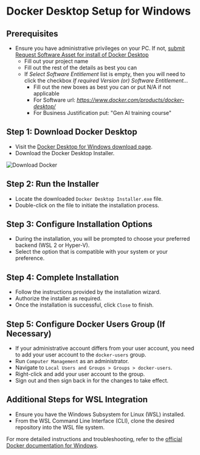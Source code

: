 # Docker Desktop Setup for Windows

## Prerequisites

- Ensure you have administrative privileges on your PC. If not, [submit Request Software Asset for install of Docker Desktop ](https://ctsccprod.service-now.com/ss?id=sc_cat_item&sys_id=c1e096091b9a8d54761621fcbc4bcb98)
  - Fill out your project name
  - Fill out the rest of the details as best you can
  - If *Select Software Entitlement* list is empty, then you will need to click the checkbox *If required Version (or) Software Entitlement...*
    - Fill out the new boxes as best you can or put N/A if not applicable
    - For Software url: *https://www.docker.com/products/docker-desktop/*
    - For Business Justification put: "Gen AI training course"

## Step 1: Download Docker Desktop
- Visit the [Docker Desktop for Windows download page](https://docs.docker.com/desktop/windows/install/).
- Download the Docker Desktop Installer.

![Download Docker](https://github.com/Tech-Modernization/AgentFramework/assets/149821365/23fbf449-4fc0-4844-b18e-a2f470f8e5a9)

## Step 2: Run the Installer
- Locate the downloaded `Docker Desktop Installer.exe` file.
- Double-click on the file to initiate the installation process.

## Step 3: Configure Installation Options
- During the installation, you will be prompted to choose your preferred backend (WSL 2 or Hyper-V).
- Select the option that is compatible with your system or your preference.

## Step 4: Complete Installation
- Follow the instructions provided by the installation wizard.
- Authorize the installer as required.
- Once the installation is successful, click `Close` to finish.

## Step 5: Configure Docker Users Group (If Necessary)
- If your administrative account differs from your user account, you need to add your user account to the `docker-users` group.
- Run `Computer Management` as an administrator.
- Navigate to `Local Users and Groups > Groups > docker-users`.
- Right-click and add your user account to the group.
- Sign out and then sign back in for the changes to take effect.

## Additional Steps for WSL Integration

- Ensure you have the Windows Subsystem for Linux (WSL) installed.
- From the WSL Command Line Interface (CLI), clone the desired repository into the WSL file system.

For more detailed instructions and troubleshooting, refer to the [official Docker documentation for Windows](https://docs.docker.com/desktop/windows/troubleshoot/).
